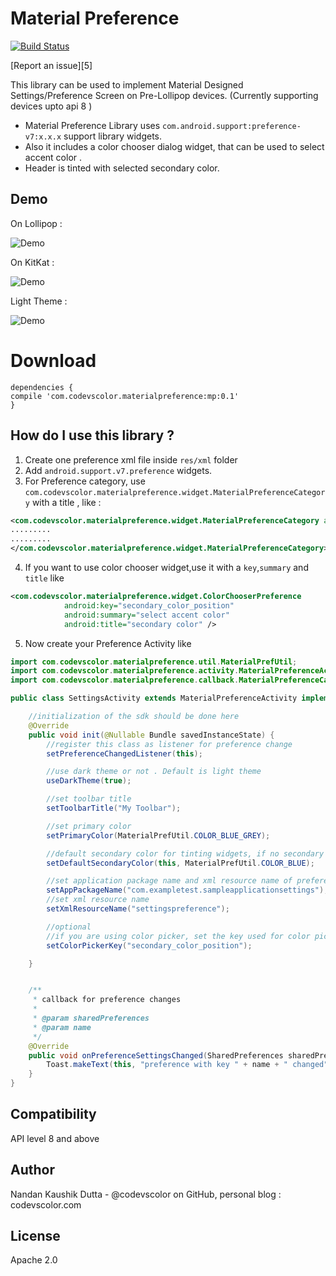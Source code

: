 Material Preference
==================
[![Build Status](https://travis-ci.org/codevscolor/MaterialPreference.svg?branch=master)](https://travis-ci.org/codevscolor/MaterialPreference)

[Report an issue][5]


This library can be used to implement Material Designed Settings/Preference Screen on Pre-Lollipop devices.
(Currently supporting devices upto api 8 )

- Material Preference Library uses `com.android.support:preference-v7:x.x.x` support library widgets.
- Also it includes a color chooser dialog widget, that can be used to select accent color .
- Header is tinted with selected secondary color.

Demo
--
On Lollipop :

![Demo](https://s33.postimg.org/cmumlk7in/lollipop.gif)

On KitKat :

![Demo](https://s33.postimg.org/vhqtvfoj3/KITKAT.gif)

Light Theme :

![Demo](https://s33.postimg.org/qcgfm4erj/lollipop_light.gif)

Download
==

```
dependencies {
compile 'com.codevscolor.materialpreference:mp:0.1'
}
```

How do I use this library ?
-------------------

1. Create one preference xml file inside ``res/xml`` folder
2. Add `android.support.v7.preference` widgets.
3. For Preference category, use `com.codevscolor.materialpreference.widget.MaterialPreferenceCategory` with a title , like : 
```xml
<com.codevscolor.materialpreference.widget.MaterialPreferenceCategory android:title="Category one">
.........
.........
</com.codevscolor.materialpreference.widget.MaterialPreferenceCategory>
```

4. If you want to use color chooser widget,use it with a `key`,`summary` and `title` like 
```xml
<com.codevscolor.materialpreference.widget.ColorChooserPreference
            android:key="secondary_color_position"
            android:summary="select accent color"
            android:title="secondary color" />
```

5. Now create your Preference Activity like 
```java
import com.codevscolor.materialpreference.util.MaterialPrefUtil;
import com.codevscolor.materialpreference.activity.MaterialPreferenceActivity;
import com.codevscolor.materialpreference.callback.MaterialPreferenceCallback;

public class SettingsActivity extends MaterialPreferenceActivity implements MaterialPreferenceCallback {

    //initialization of the sdk should be done here
    @Override
    public void init(@Nullable Bundle savedInstanceState) {
        //register this class as listener for preference change
        setPreferenceChangedListener(this);

        //use dark theme or not . Default is light theme
        useDarkTheme(true);

        //set toolbar title
        setToolbarTitle("My Toolbar");

        //set primary color
        setPrimaryColor(MaterialPrefUtil.COLOR_BLUE_GREY);

        //default secondary color for tinting widgets, if no secondary color is used yet
        setDefaultSecondaryColor(this, MaterialPrefUtil.COLOR_BLUE);

        //set application package name and xml resource name of preference
        setAppPackageName("com.exampletest.sampleapplicationsettings");
        //set xml resource name
        setXmlResourceName("settingspreference");

        //optional
        //if you are using color picker, set the key used for color picker in the xml preference
        setColorPickerKey("secondary_color_position");

    }


    /**
     * callback for preference changes
     *
     * @param sharedPreferences
     * @param name
     */
    @Override
    public void onPreferenceSettingsChanged(SharedPreferences sharedPreferences, String name) {
        Toast.makeText(this, "preference with key " + name + " changed", Toast.LENGTH_LONG).show();
    }
}

```

Compatibility
-------------

API level 8 and above

Author
------
Nandan Kaushik Dutta - @codevscolor on GitHub, personal blog : codevscolor.com

License
-------
Apache 2.0
